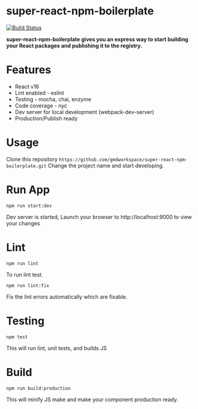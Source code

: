 # super-react-npm-boilerplate

[![Build Status](https://travis-ci.org/gmdworkspace/super-react-npm-boilerplate.svg?branch=master)](https://travis-ci.org/gmdworkspace/super-react-npm-boilerplate)

**super-react-npm-boilerplate gives you an express way to start building your React packages and publishing it to the registry.**

# Features

* React v16
* Lint enabled - eslint
* Testing - mocha, chai, enzyme
* Code coverage - nyc
* Dev server for local development (webpack-dev-server)
* Production/Publish ready

# Usage
Clone this repository 
``` https://github.com/gmdworkspace/super-react-npm-boilerplate.git ```
Change the project name and start developing.

# Run App
```
npm run start:dev
```
Dev server is started, Launch your browser to http://localhost:9000 to view your changes

# Lint
```
npm run lint
```
To run lint test.

```
npm run lint:fix
```
Fix the lint errors automatically which are fixable.

# Testing
```
npm test
```
This will run lint, unit tests, and builds JS

# Build

```
npm run build:production
```

This will minify JS make and make your component production ready.
